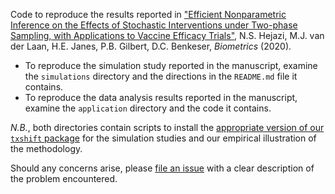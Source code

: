 Code to reproduce the results reported in ["Efficient Nonparametric Inference
on the Effects of Stochastic Interventions under Two-phase Sampling, with
Applications to Vaccine Efficacy Trials"](https://doi.org/10.1111/biom.13375),
N.S. Hejazi, M.J. van der Laan, H.E. Janes, P.B. Gilbert, D.C. Benkeser,
_Biometrics_ (2020).

* To reproduce the simulation study reported in the manuscript, examine the
  `simulations` directory and the directions in the `README.md` file it contains.
* To reproduce the data analysis results reported in the manuscript, examine the
  `application` directory and the code it contains.

_N.B._, both directories contain scripts to install the [appropriate version of
our `txshift`
package](https://github.com/nhejazi/txshift/releases/tag/biometrics) for the
simulation studies and our empirical illustration of the methodology.

Should any concerns arise, please [file an
issue](https://github.com/nhejazi/pub_txshift_biometrics/issues/new) with a
clear description of the problem encountered.
